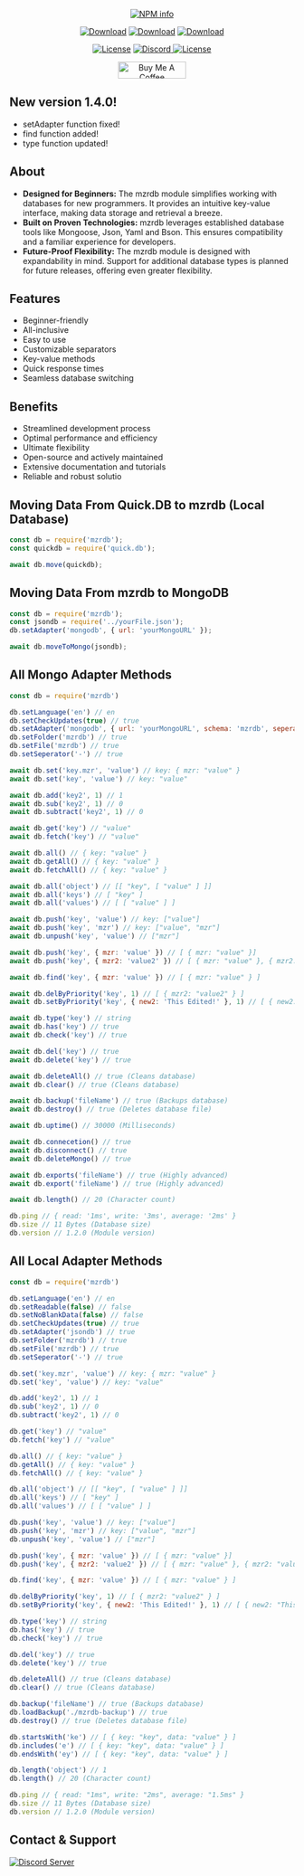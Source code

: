 <div align='center'>
<p>
   <a href='https://nodei.co/npm/mzrdb/'><img src='https://nodei.co/npm/mzrdb.png?downloads=true&stars=true' alt='NPM info' /></a>
</p>
<p>
    <a href='https://www.npmjs.com/package/mzrdb'><img src='https://img.shields.io/npm/dt/mzrdb.svg?style=for-the-badge' alt='Download' /></a>
    <a href='https://www.npmjs.com/package/mzrdb'><img src='https://img.shields.io/npm/dm/mzrdb.svg?style=for-the-badge' alt='Download' /></a>
    <a href='https://www.npmjs.com/package/mzrdb'><img src='https://img.shields.io/npm/dw/mzrdb.svg?style=for-the-badge' alt='Download' /></a>
</p>
<p>
    <a href='https://www.npmjs.com/package/mzrdb'><img src='https://img.shields.io/npm/l/mzrdb.svg?style=for-the-badge' alt='License' /></a>
    <a href='https://discord.gg/ktVdQYrtXF' target='_blank'> <img alt='Discord' src='https://img.shields.io/badge/Support-Click%20here-7289d9?style=for-the-badge&logo=discord'> </a>
    <a href='https://www.npmjs.com/package/mzrdb'><img src='https://img.shields.io/npm/v/mzrdb.svg?style=for-the-badge' alt='License' /></a>
</p>
<p>
    <a href="https://www.buymeacoffee.com/mzrdev" target="_blank"><img src="https://cdn.buymeacoffee.com/buttons/v2/default-yellow.png" width="120px" height="30px" alt="Buy Me A Coffee"></a>
</p>
</div>

## New version 1.4.0!
- setAdapter function fixed!
- find function added!
- type function updated!

## About
- **Designed for Beginners:** The mzrdb module simplifies working with databases for new programmers. It provides an intuitive key-value interface, making data storage and retrieval a breeze.
- **Built on Proven Technologies:** mzrdb leverages established database tools like  Mongoose, Json, Yaml and Bson. This ensures compatibility and a familiar experience for developers.
- **Future-Proof Flexibility:** The mzrdb module is designed with expandability in mind. Support for additional database types is planned for future releases, offering even greater flexibility.

## Features
- Beginner-friendly
- All-inclusive
- Easy to use
- Customizable separators
- Key-value methods
- Quick response times
- Seamless database switching

## Benefits
- Streamlined development process
- Optimal performance and efficiency
- Ultimate flexibility
- Open-source and actively maintained
- Extensive documentation and tutorials
- Reliable and robust solutio

## Moving Data From Quick.DB to mzrdb (Local Database)
```js
const db = require('mzrdb');
const quickdb = require('quick.db');

await db.move(quickdb);
```

## Moving Data From mzrdb to MongoDB
```js
const db = require('mzrdb');
const jsondb = require('../yourFile.json');
db.setAdapter('mongodb', { url: 'yourMongoURL' });

await db.moveToMongo(jsondb);
```

## All Mongo Adapter Methods
```js
const db = require('mzrdb')

db.setLanguage('en') // en
db.setCheckUpdates(true) // true
db.setAdapter('mongodb', { url: 'yourMongoURL', schema: 'mzrdb', seperator: '.' }) // true
db.setFolder('mzrdb') // true
db.setFile('mzrdb') // true
db.setSeperator('-') // true

await db.set('key.mzr', 'value') // key: { mzr: "value" }
await db.set('key', 'value') // key: "value"

await db.add('key2', 1) // 1
await db.sub('key2', 1) // 0
await db.subtract('key2', 1) // 0

await db.get('key') // "value"
await db.fetch('key') // "value"

await db.all() // { key: "value" }
await db.getAll() // { key: "value" }
await db.fetchAll() // { key: "value" }

await db.all('object') // [[ "key", [ "value" ] ]]
await db.all('keys') // [ "key" ]
await db.all('values') // [ [ "value" ] ]

await db.push('key', 'value') // key: ["value"]
await db.push('key', 'mzr') // key: ["value", "mzr"]
await db.unpush('key', 'value') // ["mzr"]

await db.push('key', { mzr: 'value' }) // [ { mzr: "value" }]
await db.push('key', { mzr2: 'value2' }) // [ { mzr: "value" }, { mzr2: "value2" } ]

await db.find('key', { mzr: 'value' }) // [ { mzr: "value" } ]

await db.delByPriority('key', 1) // [ { mzr2: "value2" } ]
await db.setByPriority('key', { new2: 'This Edited!' }, 1) // [ { new2: "This Edited!" } ]

await db.type('key') // string
await db.has('key') // true
await db.check('key') // true

await db.del('key') // true
await db.delete('key') // true

await db.deleteAll() // true (Cleans database)
await db.clear() // true (Cleans database)

await db.backup('fileName') // true (Backups database)
await db.destroy() // true (Deletes database file)

await db.uptime() // 30000 (Milliseconds)

await db.connecetion() // true
await db.disconnect() // true
await db.deleteMongo() // true

await db.exports('fileName') // true (Highly advanced)
await db.export('fileName') // true (Highly advanced)

await db.length() // 20 (Character count)

db.ping // { read: '1ms', write: '3ms', average: '2ms' }
db.size // 11 Bytes (Database size)
db.version // 1.2.0 (Module version)
```

## All Local Adapter Methods
```js
const db = require('mzrdb')

db.setLanguage('en') // en
db.setReadable(false) // false
db.setNoBlankData(false) // false
db.setCheckUpdates(true) // true
db.setAdapter('jsondb') // true
db.setFolder('mzrdb') // true
db.setFile('mzrdb') // true
db.setSeperator('-') // true

db.set('key.mzr', 'value') // key: { mzr: "value" }
db.set('key', 'value') // key: "value"

db.add('key2', 1) // 1
db.sub('key2', 1) // 0
db.subtract('key2', 1) // 0

db.get('key') // "value"
db.fetch('key') // "value"

db.all() // { key: "value" }
db.getAll() // { key: "value" }
db.fetchAll() // { key: "value" }

db.all('object') // [[ "key", [ "value" ] ]]
db.all('keys') // [ "key" ]
db.all('values') // [ [ "value" ] ]

db.push('key', 'value') // key: ["value"]
db.push('key', 'mzr') // key: ["value", "mzr"]
db.unpush('key', 'value') // ["mzr"]

db.push('key', { mzr: 'value' }) // [ { mzr: "value" }]
db.push('key', { mzr2: 'value2' }) // [ { mzr: "value" }, { mzr2: "value2" } ]

db.find('key', { mzr: 'value' }) // [ { mzr: "value" } ]

db.delByPriority('key', 1) // [ { mzr2: "value2" } ]
db.setByPriority('key', { new2: 'This Edited!' }, 1) // [ { new2: "This Edited!" } ]

db.type('key') // string
db.has('key') // true
db.check('key') // true

db.del('key') // true
db.delete('key') // true

db.deleteAll() // true (Cleans database)
db.clear() // true (Cleans database)

db.backup('fileName') // true (Backups database)
db.loadBackup('./mzrdb-backup') // true
db.destroy() // true (Deletes database file)

db.startsWith('ke') // [ { key: "key", data: "value" } ]
db.includes('e') // [ { key: "key", data: "value" } ]
db.endsWith('ey') // [ { key: "key", data: "value" } ]

db.length('object') // 1 
db.length() // 20 (Character count)

db.ping // { read: "1ms", write: "2ms", average: "1.5ms" }
db.size // 11 Bytes (Database size)
db.version // 1.2.0 (Module version)
```

## Contact & Support
[![Discord Server](https://api.weblutions.com/discord/invite/ktVdQYrtXF)](https://discord.gg/ktVdQYrtXF)
